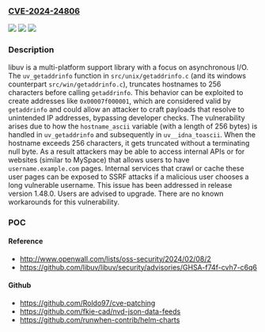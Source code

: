 ### [CVE-2024-24806](https://cve.mitre.org/cgi-bin/cvename.cgi?name=CVE-2024-24806)
![](https://img.shields.io/static/v1?label=Product&message=libuv&color=blue)
![](https://img.shields.io/static/v1?label=Version&message=%3D%20%3E%3D%201.45.0%2C%20%3C%201.48.0%20&color=brighgreen)
![](https://img.shields.io/static/v1?label=Vulnerability&message=CWE-918%3A%20Server-Side%20Request%20Forgery%20(SSRF)&color=brighgreen)

### Description

libuv is a multi-platform support library with a focus on asynchronous I/O. The `uv_getaddrinfo` function in `src/unix/getaddrinfo.c` (and its windows counterpart `src/win/getaddrinfo.c`), truncates hostnames to 256 characters before calling `getaddrinfo`. This behavior can be exploited to create addresses like `0x00007f000001`, which are considered valid by `getaddrinfo` and could allow an attacker to craft payloads that resolve to unintended IP addresses, bypassing developer checks. The vulnerability arises due to how the `hostname_ascii` variable (with a length of 256 bytes) is handled in `uv_getaddrinfo` and subsequently in `uv__idna_toascii`. When the hostname exceeds 256 characters, it gets truncated without a terminating null byte. As a result attackers may be able to access internal APIs or for websites (similar to MySpace) that allows users to have `username.example.com` pages. Internal services that crawl or cache these user pages can be exposed to SSRF attacks if a malicious user chooses a long vulnerable username. This issue has been addressed in release version 1.48.0. Users are advised to upgrade. There are no known workarounds for this vulnerability.

### POC

#### Reference
- http://www.openwall.com/lists/oss-security/2024/02/08/2
- https://github.com/libuv/libuv/security/advisories/GHSA-f74f-cvh7-c6q6

#### Github
- https://github.com/Roldo97/cve-patching
- https://github.com/fkie-cad/nvd-json-data-feeds
- https://github.com/runwhen-contrib/helm-charts

